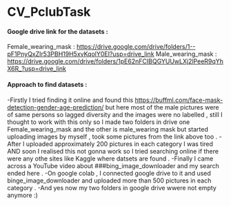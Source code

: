 # CV_PclubTask

#### Google drive link for the datasets :
Female_wearing_mask : https://drive.google.com/drive/folders/1--pF1PnyQxZIr53PBH19H5xvKqolY0EI?usp=drive_link
Male_wearing_mask : https://drive.google.com/drive/folders/1pE62nFCIBQGYUUwLXj2lPeeR9qYhX6R_?usp=drive_link

#### Approach to find datasets :
-Firstly I tried finding it online and found this https://buffml.com/face-mask-detection-gender-age-prediction/  but here most of the male pictures were of same persons so lagged diversity and the images were no labelled , still I thought to work with this only so I made two folders in drive one Female_wearing_mask and the other is male_wearing mask but started uploading images by myself , took some pictures from the link above too .
-After I uploaded approximately 200 pictures in each category I was tired  AND soon I realised this not gonna work so I tried searching online if there were any othe sites like Kaggle where datsets are found .
-Finally I came across a YouTube video about ###bing_image_downloader and my search ended here . 
-On google colab , I connected google drive to it and used binge_image_downloader and uploaded more than 500 pictures in each category .
-And yes now my two folders in google drive wwere not empty anymore :)
